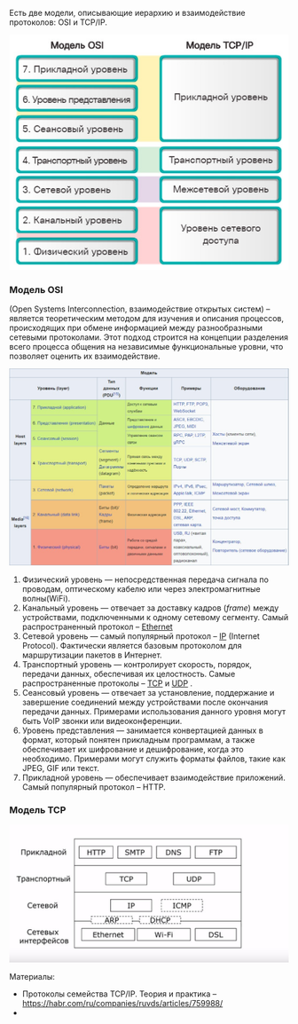 Есть две модели, описывающие иерархию и взаимодействие протоколов: OSI и TCP/IP.

![Pasted image 20250123145657.png](<https://github.com/abadd00d/web-for-juniors/blob/main/img/Pasted image 20250123145657.png>)
### Модель OSI
(Open Systems Interconnection, взаимодействие открытых систем) – является теоретическим методом для изучения и описания процессов, происходящих при обмене информацией между разнообразными сетевыми протоколами. Этот подход строится на концепции разделения всего процесса общения на независимые функциональные уровни, что позволяет оценить их взаимодействие.

![Pasted image 20250123145554.png](<https://github.com/abadd00d/web-for-juniors/blob/main/img/Pasted image 20250123145554.png>)

1. Физический уровень — непосредственная передача сигнала по проводам, оптическому кабелю или через электромагнитные волны(WiFi).
2. Канальный уровень — отвечает за доставку кадров (_frame_) между устройствами, подключенными к одному сетевому сегменту. Самый распространенный протокол – [Ethernet](<https://github.com/abadd00d/web-for-juniors/blob/main/course/Ethernet.md>)
3. Сетевой уровень — самый популярный протокол – [IP](<https://github.com/abadd00d/web-for-juniors/blob/main/course/IP.md>) (Internet Protocol). Фактически является базовым протоколом для маршрутизации пакетов в Интернет.
4. Транспортный уровень — контролирует скорость, порядок, передачи данных, обеспечивая их целостность. Самые распространенные протоколы – [TCP](<https://github.com/abadd00d/web-for-juniors/blob/main/course/TCP.md>) и [UDP](<https://github.com/abadd00d/web-for-juniors/blob/main/course/UDP.md>) .   
5. Сеансовый уровень — отвечает за установление, поддержание и завершение соединений между устройствами после окончания передачи данных. Примерами использования данного уровня могут быть VoIP звонки или видеоконференции. 
6. Уровень представления — занимается конвертацией данных в формат, который понятен прикладным программам, а также обеспечивает их шифрование и дешифрование, когда это необходимо. Примерами могут служить форматы файлов, такие как JPEG, GIF или текст.    
7. Прикладной уровень — обеспечивает взаимодействие приложений. Самый популярный протокол – HTTP.

### Модель TCP

![Pasted image 20250123145728.png](<https://github.com/abadd00d/web-for-juniors/blob/main/img/Pasted image 20250123145728.png>)

Материалы:
- Протоколы семейства TCP/IP. Теория и практика – https://habr.com/ru/companies/ruvds/articles/759988/
- 